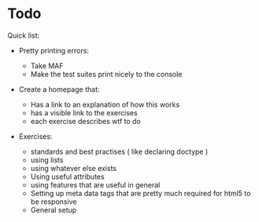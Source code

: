 Todo
===

Quick list:
* Pretty printing errors:
  * Take MAF
  * Make the test suites print nicely to the console

* Create a homepage that:
  * Has a link to an explanation of how this works
  * has a visible link to the exercises
  * each exercise describes wtf to do

* Exercises:
  * standards and best practises ( like declaring doctype )
  * using lists
  * using whatever else exists
  * Using useful attributes
  * using features that are useful in general
  * Setting up meta data tags that are pretty much required for html5 to be responsive
  * General setup
